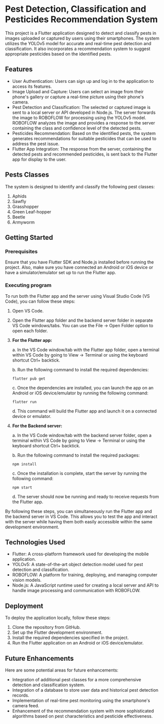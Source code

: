 # Pest Detection, Classification and Pesticides Recommendation System

This project is a Flutter application designed to detect and classify pests in images uploaded or captured by users using their smartphones. The system utilizes the YOLOv5 model for accurate and real-time pest detection and classification. It also incorporates a recommendation system to suggest appropriate pesticides based on the identified pests.

## Features
+ User Authentication: Users can sign up and log in to the application to access its features.
+ Image Upload and Capture: Users can select an image from their phone's gallery or capture a real-time picture using their phone's camera.
+ Pest Detection and Classification: The selected or captured image is sent to a local server or API developed in Node.js. The server forwards the image to ROBOFLOW for processing using the YOLOv5 model. ROBOFLOW analyzes the image and provides a response to the server containing the class and confidence level of the detected pests.
+ Pesticides Recommendation: Based on the identified pests, the system generates recommendations for suitable pesticides that can be used to address the pest issue.
+ Flutter App Integration: The response from the server, containing the detected pests and recommended pesticides, is sent back to the Flutter app for display to the user.

## Pests Classes

The system is designed to identify and classify the following pest classes:

1. Aphids
1. Sawfly
1. Grasshopper
1. Green Leaf-hopper
1. Beetle
1. Armyworm

## Getting Started

### Prerequisites

Ensure that you have Flutter SDK and Node.js installed before running the project. Also, make sure you have connected an Android or iOS device or have a simulator/emulator set up to run the Flutter app.

### Executing program

To run both the Flutter app and the server using Visual Studio Code (VS Code), you can follow these steps:

1. Open VS Code.

1. Open the Flutter app folder and the backend server folder in separate VS Code windows/tabs. You can use the File -> Open Folder option to open each folder.
1. **For the Flutter app:**

   a. In the VS Code window/tab with the Flutter app folder, open a terminal within VS Code by going to View -> Terminal or using the keyboard shortcut Ctrl+ backtick.

   b. Run the following command to install the required dependencies:

   ```shell
   flutter pub get
   ```
   c. Once the dependencies are installed, you can launch the app on an Android or iOS device/emulator by running the following command:

   ```shell
   flutter run
   ```
   d. This command will build the Flutter app and launch it on a connected device or emulator.

1. **For the Backend server:**

   a. In the VS Code window/tab with the backend server folder, open a terminal within VS Code by going to View -> Terminal or using the keyboard shortcut Ctrl+ backtick.
   
   b. Run the following command to install the required packages:

   ```shell
   npm install
   ```
   c. Once the installation is complete, start the server by running the following command:

   ```shell
   npm start
   ```
   d. The server should now be running and ready to receive requests from the Flutter app.

By following these steps, you can simultaneously run the Flutter app and the backend server in VS Code. This allows you to test the app and interact with the server while having them both easily accessible within the same development environment.
   

## Technologies Used

+ Flutter: A cross-platform framework used for developing the mobile application.
+ YOLOv5: A state-of-the-art object detection model used for pest detection and classification.
+ ROBOFLOW: A platform for training, deploying, and managing computer vision models.
+ Node.js: A JavaScript runtime used for creating a local server and API to handle image processing and communication with ROBOFLOW.

## Deployment

To deploy the application locally, follow these steps:

1. Clone the repository from GitHub.
1. Set up the Flutter development environment.
1. Install the required dependencies specified in the project.
1. Run the Flutter application on an Android or iOS device/emulator.

## Future Enhancements

Here are some potential areas for future enhancements:

+ Integration of additional pest classes for a more comprehensive detection and classification system.
+ Integration of a database to store user data and historical pest detection records.
+ Implementation of real-time pest monitoring using the smartphone's camera feed.
+ Enhancement of the recommendation system with more sophisticated algorithms based on pest characteristics and pesticide effectiveness.

